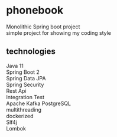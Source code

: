 # phonebook
Monolithic Spring boot project \
simple project for showing my coding style

## technologies
Java 11 \
Spring Boot 2 \
Spring Data JPA \
Spring Security \
Rest Api \
Integration Test \
Apache Kafka
PostgreSQL \
multithreading \
dockerized \
Slf4j \
Lombok
